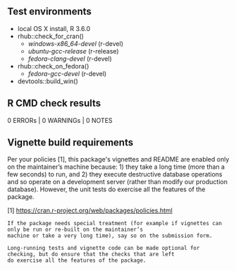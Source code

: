 ## Test environments
- local OS X install, R 3.6.0
- rhub::check_for_cran()
  - _windows-x86_64-devel_ (r-devel)
  - _ubuntu-gcc-release_ (r-release)
  - _fedora-clang-devel_ (r-devel)
- rhub::check_on_fedora()
  - _fedora-gcc-devel_ (r-devel)  
- devtools::build_win()


## R CMD check results
0 ERRORs | 0 WARNINGs | 0 NOTES


## Vignette build requirements
Per your policies [1], this package's vignettes and README are enabled only on the maintainer’s machine because: 1) they
take a long time (more than a few seconds) to run, and 2) they execute destructive database operations and so operate on
a development server (rather than modify our production database). However, the unit tests do exercise all the features
of the package.

[1] https://cran.r-project.org/web/packages/policies.html

    If the package needs special treatment (for example if vignettes can only be run or re-built on the maintainer’s
    machine or take a very long time), say so on the submission form.

    Long-running tests and vignette code can be made optional for checking, but do ensure that the checks that are left
    do exercise all the features of the package.

